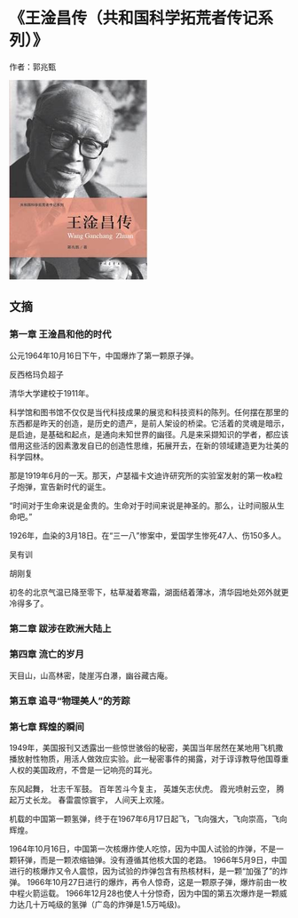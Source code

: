 # 《王淦昌传（共和国科学拓荒者传记系列）》

作者：郭兆甄

![](images/20250617190511.jpg)
## 文摘

### 第一章 王淦昌和他的时代

公元1964年10月16日下午，中国爆炸了第一颗原子弹。

反西格玛负超子

清华大学建校于1911年。

科学馆和图书馆不仅仅是当代科技成果的展览和科技资料的陈列。任何摆在那里的东西都是昨天的创造，是历史的遗产，是前人架设的桥梁。它活着的灵魂是暗示，是启迪，是基础和起点，是通向未知世界的幽径。凡是来采撷知识的学者，都应该借用这些活的因素激发自已的创造性思维，拓展开去，在新的领域建造更为壮美的科学园林。

那是1919年6月的一天。那天，卢瑟福卡文迪许研究所的实验室发射的第一枚a粒子炮弹，宣告新时代的诞生。

“时间对于生命来说是金贵的。生命对于时间来说是神圣的。那么，让时间服从生命吧。”

1926年，血染的3月18日。在“三一八”惨案中，爱国学生惨死47人、伤150多人。

吴有训

胡刚复

初冬的北京气温已降至零下，枯草凝着寒霜，湖面结着薄冰，清华园地处郊外就更冷得多了。

### 第二章 跋涉在欧洲大陆上


### 第四章 流亡的岁月

天目山，山高林密，陡崖泻白瀑，幽谷藏古庵。

### 第五章 追寻“物理美人”的芳踪


### 第七章 辉煌的瞬间

1949年，美国报刊又透露出一些惊世骇俗的秘密，美国当年居然在某地用飞机撒播放射性物质，用活人做效应实验。此一秘密事件的揭露，对于谆谆教导他国尊重人权的美国政府，不啻是一记响亮的耳光。

东风起舞， 壮志千军鼓。 百年苦斗今复主， 英雄矢志伏虎。 霞光喷射云空， 腾起万丈长龙。 春雷震惊寰宇， 人间天上欢隆。

机载的中国第一颗氢弹，终于在1967年6月17日起飞，飞向强大，飞向崇高，飞向辉煌。

1964年10月16日，中国第一次核爆炸使人吃惊，因为中国人试验的炸弹，不是一颗钚弹，而是一颗浓缩铀弹。没有遵循其他核大国的老路。 1966年5月9日，中国进行的核爆炸又令人震惊，因为试验的炸弹包含有热核材料，是一颗“加强了”的炸弹。 1966年10月27日进行的爆炸，再令人惊奇，这是一颗原子弹，爆炸前由一枚中程火箭运载。 1966年12月28也使人十分惊奇，因为中国的第五次爆炸是一颗威力达几十万吨级的氢弹（广岛的炸弹是1.5万吨级)。